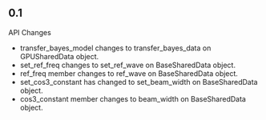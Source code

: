 ## 0.1

API Changes

  - transfer_bayes_model changes to transfer_bayes_data on GPUSharedData object.
  - set_ref_freq changes to set_ref_wave on BaseSharedData object.
  - ref_freq member changes to ref_wave on BaseSharedData object.
  - set_cos3_constant has changed to set_beam_width on BaseSharedData object.
  - cos3_constant member changes to beam_width on BaseSharedData object.
